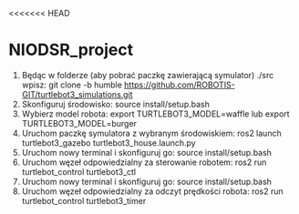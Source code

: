 <<<<<<< HEAD
# NIODSR_project

1. Będąc w folderze (aby pobrać paczkę zawierającą symulator) ./src wpisz: git clone -b humble https://github.com/ROBOTIS-GIT/turtlebot3_simulations.git
2. Skonfiguruj środowisko: source install/setup.bash
3. Wybierz model robota:
export TURTLEBOT3_MODEL=waffle lub export TURTLEBOT3_MODEL=burger
4. Uruchom paczkę symulatora z wybranym środowiskiem: 
ros2 launch turtlebot3_gazebo turtlebot3_house.launch.py 
5. Uruchom nowy terminal i skonfiguruj go: source install/setup.bash
6. Uruchom węzeł odpowiedzialny za sterowanie robotem: ros2 run turtlebot_control turtlebot3_ctl
7. Uruchom nowy terminal i skonfiguruj go: source install/setup.bash
8. Uruchom węzeł odpowiedzialny za odczyt prędkości robota: ros2 run turtlebot_control turtlebot3_timer 

